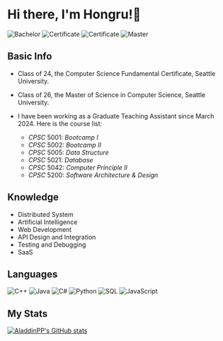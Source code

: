 # Hi there, I'm Hongru!👋

<!--
**AladdinPP/AladdinPP** is a ✨ _special_ ✨ repository because its `README.md` (this file) appears on your GitHub profile.

Here are some ideas to get you started:

- 🔭 I’m currently working on ...
- 🌱 I’m currently learning ...
- 👯 I’m looking to collaborate on ...
- 🤔 I’m looking for help with ...
- 💬 Ask me about ...
- 📫 How to reach me: ...
- 😄 Pronouns: ...
- ⚡ Fun fact: ...
-->
![Bachelor](https://img.shields.io/badge/Bachelor%20of%20Arts-RUC-AE0B2A)
![Certificate](https://img.shields.io/badge/Post%20Baccalaureate%20Certificate-UCLA-2774AE)
![Certificate](https://img.shields.io/badge/Graduate%20Certificate-SeattleU-EF4135)
![Master](https://img.shields.io/badge/Master%20of%20Science-SeattleU-EF4135)
## Basic Info
- Class of 24, the Computer Science Fundamental Certificate, Seattle University.
- Class of 26, the Master of Science in Computer Science, Seattle University.
- I have been working as a Graduate Teaching Assistant since March 2024. Here is the course list:

  - $CPSC$ $5001$:  _Bootcamp I_
  - $CPSC$ $5002$:  _Bootcamp II_
  - $CPSC$ $5005$:  _Data Structure_
  - $CPSC$ $5021$:  _Database_
  - $CPSC$ $5042$:  _Computer Principle II_
  - $CPSC$ $5200$:  _Software Architecture & Design_

## Knowledge
- Distributed System
- Artificial Intelligence
- Web Development
- API Design and Integration
- Testing and Debugging
- SaaS

## Languages

![C++](https://img.shields.io/badge/-C%2B%2B-044F88?logo=cplusplus&labelColor=000000)
![Java](https://img.shields.io/badge/-Java-F89820)
![C#](https://img.shields.io/badge/-C%23-blue%3Flogo%3Dsharp?style=flat&logo=sharp&logoColor=%2399CC00&labelColor=%23556472&color=%2305CE78)
![Python](https://img.shields.io/badge/-Python-4584B6?logo=python&labelColor=000000)
![SQL](https://img.shields.io/badge/-MySQL-000000?logo=mysql&labelColor=ffffff)
![JavaScript](https://img.shields.io/badge/-JavaScript-color%3Flogo%3Dsharp?style=flat&logo=JavaScript&logoColor=%23F7DF1E&labelColor=%23556472&color=%23C00000)
  
## My Stats
[![AladdinPP's GitHub stats](https://github-readme-stats.vercel.app/api?username=AladdinPP&count_private=true&show_icons=true&theme=gruvbox)](https://github.com/AladdinPP/github-readme-stats)
